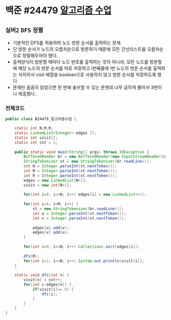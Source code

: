 # 백준 #24479 [알고리즘 수업](https://www.acmicpc.net/problem/24479)
`실버2` `DFS` `정렬`
---
- 기본적인 DFS를 적용하여 노드 방문 순서를 출력하는 문제.
- 단 방문 순서가 노드의 오름차순으로 방문하기 때문에 모든 간선리스트를 오름차순으로 정렬해두어야 했다.
- 출력양식이 방문할 때마다 노드 번호를 출력하는 것이 아니라, 모든 노드를 방문할 때 해당 노드의 방문 순서를 따로 저장하고 i번째줄에 i번 노드의 방문 순서를 출력하는 식이어서 visit 배열을 boolean으로 사용하지 않고 방문 순서를 저장하도록 했다.
- 문제만 꼼꼼히 읽었으면 한 번에 솔브할 수 있는 문젠데 너무 급하게 풀어서 3번이나 제출했다..

### 전체코드
```java
public class B24479_알고리즘수업 {

	static int N,M,R;
	static LinkedList<Integer> edges [];
	static int visit[];
	static int cnt = 1;
	
	public static void main(String[] args) throws IOException {
		BufferedReader br = new BufferedReader(new InputStreamReader(System.in));
		StringTokenizer st = new StringTokenizer(br.readLine());
		int N = Integer.parseInt(st.nextToken());
		int M = Integer.parseInt(st.nextToken());
		int R = Integer.parseInt(st.nextToken());
		edges = new LinkedList[N+1];
		visit = new int[N+1];
		
		for(int i=0; i<=N; i++) edges[i] = new LinkedList<>();
		
		for(int i=0; i<M; i++) {
			st = new StringTokenizer(br.readLine());
			int u = Integer.parseInt(st.nextToken());
			int v = Integer.parseInt(st.nextToken());
			
			edges[u].add(v);
			edges[v].add(u);
		}
		
		for(int i=0; i<=N; i++) Collections.sort(edges[i]);
		
		dfs(R);
		for(int i=1; i<=N; i++) System.out.println(visit[i]);
	}
	
	static void dfs(int n) {
		visit[n] = cnt++;
		for(int i:edges[n]) {
			if(visit[i]== 0) {
				dfs(i);
			}
		}
	}
}

```

